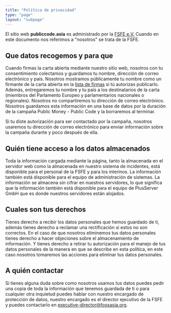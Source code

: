 ```yaml
---
title: "Política de privacidad"
type: "page"
layout: "subpage"
---
```


El sitio web **publiccode.asia** es administrado por la
[FSFE e.V.](https://fossasia.org/about/legal/imprint.html)
Cuando en este documento nos referimos a "nosotros" se trata de la FSFE.

## Que datos recogemos y para que

Cuando firmas la carta abierta mediante nuestro sitio web, nosotros
con tu consentimiento colectamos y guardamos tu nombre, dirección de
correo electrónico y país. Nosotros mostramos públicamente
tu nombre como un firmante de la carta abierta en la [lista de firmas](/openinitiative/all-signatures)
si tú autorizas publicarlo. Además,
entregaremos tu nombre y tu país a los destinatarios de la
carta (miembros del Parlamento Europeo y parlamentarios nacionales
o regionales). Nosotros no compartiremos tu dirección de correo electrónico.
Nosotros guardamos esta información en una base de datos por la duración de la
campaña Public Money - Public Code y la borraremos al terminar.

Si tu diste autorización para ser contactado por la campaña, nosotros
usaremos tu dirección de correo electrónico para enviar información sobre la
campaña durante y poco después de ella.

## Quién tiene acceso a los datos almacenados

Toda la información cargada mediante la página, tanto la almacenada
en el servidor web como la almacenada en nuestro sistema de incidentes, está disponible
para el personal de la FSFE y para los interinos. La información también está
disponible para el equipo de administración de sistemas. La información se almacena
sin cifrar en nuestros servidores, lo que significa que la información también
está disponible para el equipo de PlusServer GmbH que es donde nuestros servidores
están alojados.

## Cuales son tus derechos

Tienes derecho a recibir los datos personales que hemos guardado de ti,
además tienes derecho a reclamar una rectificación si estos no son
correctos. En el caso de que nosotros eliminemos tus datos personales
tienes derecho a hacer objeciones sobre el almacenamiento de información.
Y tienes derecho a retirar tu autorización para el manejo de tus datos
personales de la manera en que se describe en esta política, en este caso
nosotros tomaremos las acciones para eliminar tus datos personales.

## A quién contactar

Si tienes alguna duda sobre como nosotros usamos tus datos puedes
pedir una copia de toda la información que tenemos guardada de ti o
para cualquier otra inquietud puedes hablar con nuestro encargado
de protección de datos, nuestro encargado es el director ejecutivo de la FSFE y
puedes contactarlo en [executive-director@fossasia.org](mailto:executive-director@fossasia.org).
